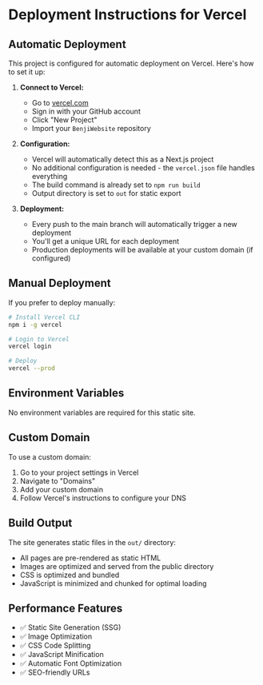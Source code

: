# Deployment Instructions for Vercel

## Automatic Deployment

This project is configured for automatic deployment on Vercel. Here's how to set it up:

1. **Connect to Vercel:**
   - Go to [vercel.com](https://vercel.com)
   - Sign in with your GitHub account
   - Click "New Project"
   - Import your `BenjiWebsite` repository

2. **Configuration:**
   - Vercel will automatically detect this as a Next.js project
   - No additional configuration is needed - the `vercel.json` file handles everything
   - The build command is already set to `npm run build`
   - Output directory is set to `out` for static export

3. **Deployment:**
   - Every push to the main branch will automatically trigger a new deployment
   - You'll get a unique URL for each deployment
   - Production deployments will be available at your custom domain (if configured)

## Manual Deployment

If you prefer to deploy manually:

```bash
# Install Vercel CLI
npm i -g vercel

# Login to Vercel
vercel login

# Deploy
vercel --prod
```

## Environment Variables

No environment variables are required for this static site.

## Custom Domain

To use a custom domain:
1. Go to your project settings in Vercel
2. Navigate to "Domains"
3. Add your custom domain
4. Follow Vercel's instructions to configure your DNS

## Build Output

The site generates static files in the `out/` directory:
- All pages are pre-rendered as static HTML
- Images are optimized and served from the public directory
- CSS is optimized and bundled
- JavaScript is minimized and chunked for optimal loading

## Performance Features

- ✅ Static Site Generation (SSG)
- ✅ Image Optimization
- ✅ CSS Code Splitting
- ✅ JavaScript Minification
- ✅ Automatic Font Optimization
- ✅ SEO-friendly URLs